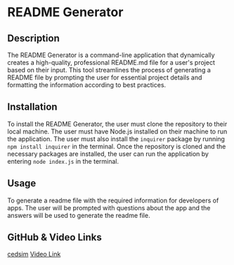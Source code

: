 # README Generator

## Description
  The README Generator is a command-line application that dynamically creates a high-quality, professional README.md file for a user's project based on their input. This tool streamlines the process of generating a README file by prompting the user for essential project details and formatting the information according to best practices.
  
## Installation
  To install the README Generator, the user must clone the repository to their local machine. The user must have Node.js installed on their machine to run the application. The user must also install the `inquirer` package by running `npm install inquirer` in the terminal. Once the repository is cloned and the necessary packages are installed, the user can run the application by entering `node index.js` in the terminal.
    
## Usage
  To generate a readme file with the required information for developers of apps. The user will be prompted with questions about the app and the answers will be used to generate the readme file.  
  
## GitHub & Video Links
  [cedsim]([https://github.com/github-cedsim/README-Generator/tree/main)
  [Video Link](https://drive.google.com/file/d/1_adCYX5JvY1VwlUMumn3fv4SwbFGDLbg/view?usp=sharing)
    
